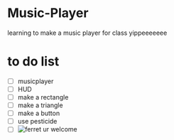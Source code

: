 # Music-Player
learning to make a music player for class yippeeeeeee
# to do list
- [ ] musicplayer
- [ ] HUD
- [ ] make a rectangle
- [ ] make a triangle
- [ ] make a button
- [ ] use pesticide
- [ ] ![ferret ur welcome](https://github.com/AFlyingManchild/Music-Player/assets/48412557/6c72ffab-0c37-4ed8-8cfd-01e9701a20a6)
